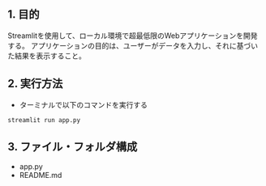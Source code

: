 ## 1. 目的
Streamlitを使用して、ローカル環境で超最低限のWebアプリケーションを開発する。
アプリケーションの目的は、ユーザーがデータを入力し、それに基づいた結果を表示すること。

## 2. 実行方法
- ターミナルで以下のコマンドを実行する
```
streamlit run app.py
```

## 3. ファイル・フォルダ構成
- app.py
- README.md